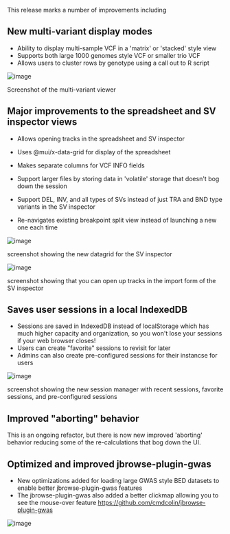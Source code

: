 This release marks a number of improvements including

## New multi-variant display modes

- Ability to display multi-sample VCF in a 'matrix' or 'stacked' style view
- Supports both large 1000 genomes style VCF or smaller trio VCF
- Allows users to cluster rows by genotype using a call out to R script

![image](https://github.com/user-attachments/assets/c1d2f66b-dfd6-446e-af3d-fd66b8750301)

Screenshot of the multi-variant viewer

## Major improvements to the spreadsheet and SV inspector views

- Allows opening tracks in the spreadsheet and SV inspector

- Uses @mui/x-data-grid for display of the spreadsheet
- Makes separate columns for VCF INFO fields
- Support larger files by storing data in 'volatile' storage that doesn't bog
  down the session
- Support DEL, INV, and all types of SVs instead of just TRA and BND type
  variants in the SV inspector
- Re-navigates existing breakpoint split view instead of launching a new one
  each time

![image](https://github.com/user-attachments/assets/4ed49ee9-c844-424a-80fa-953b52d02967)

screenshot showing the new datagrid for the SV inspector

![image](https://github.com/user-attachments/assets/b0862d7c-6571-4940-b9e8-7b848a7bb0d0)

screenshot showing that you can open up tracks in the import form of the SV
inspector

## Saves user sessions in a local IndexedDB

- Sessions are saved in IndexedDB instead of localStorage which has much higher
  capacity and organization, so you won't lose your sessions if your web browser
  closes!
- Users can create "favorite" sessions to revisit for later
- Admins can also create pre-configured sessions for their instancse for users

![image](https://github.com/user-attachments/assets/08f05b2a-6426-45b9-96ba-edcc14bb5ae2)

screenshot showing the new session manager with recent sessions, favorite
sessions, and pre-configured sessions

## Improved "aborting" behavior

This is an ongoing refactor, but there is now new improved 'aborting' behavior
reducing some of the re-calculations that bog down the UI.

## Optimized and improved jbrowse-plugin-gwas

- New optimizations added for loading large GWAS style BED datasets to enable
  better jbrowse-plugin-gwas features
- The jbrowse-plugin-gwas also added a better clickmap allowing you to see the
  mouse-over feature https://github.com/cmdcolin/jbrowse-plugin-gwas

![image](https://github.com/user-attachments/assets/03ec2b20-1238-4832-93a0-ea1504a2e562)

